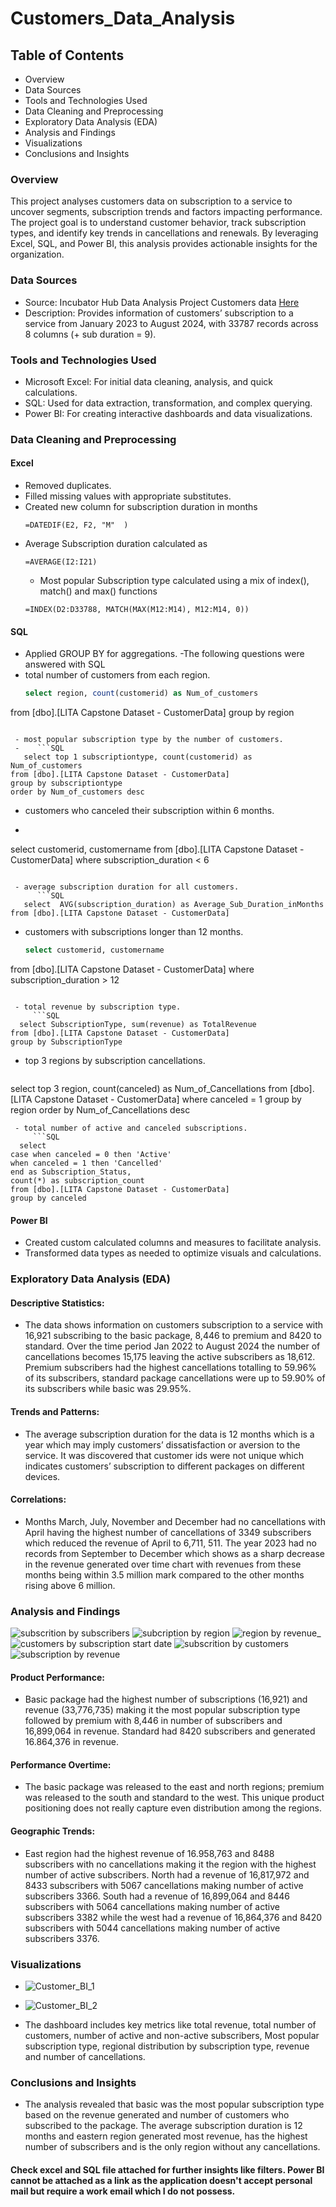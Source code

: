 # Customers_Data_Analysis

## Table of Contents
-	Overview
-	Data Sources
-	Tools and Technologies Used
-	Data Cleaning and Preprocessing
-	Exploratory Data Analysis (EDA)
-	Analysis and Findings
-	Visualizations
-	Conclusions and Insights

  
### Overview
This project analyses customers data on subscription to a service to uncover segments, subscription trends and factors impacting performance. The project goal is to understand customer behavior, track subscription types, and identify key trends in cancellations and renewals. By leveraging Excel, SQL, and Power BI, this analysis provides actionable insights for the organization. 

### Data Sources
- Source: Incubator Hub Data Analysis Project Customers data [Here](https://canvas.instructure.com/files/273182802/download?download_frd=1)
- Description: Provides information of customers’ subscription to a service from January 2023 to August 2024, with 33787 records across 8 columns (+ sub duration = 9).

### Tools and Technologies Used
- Microsoft Excel: For initial data cleaning, analysis, and quick calculations.
- SQL: Used for data extraction, transformation, and complex querying.
- Power BI: For creating interactive dashboards and data visualizations.

### Data Cleaning and Preprocessing
#### Excel
- Removed duplicates.
- Filled missing values with appropriate substitutes.
- Created new column for subscription duration in months
  ```EXCEL
  =DATEDIF(E2, F2, "M"  )
  ```
- Average Subscription duration calculated as
  ```EXCEL
  =AVERAGE(I2:I21)
  ```
  - Most popular Subscription type calculated using a mix of index(), match() and max() functions
  ```EXCEL
  =INDEX(D2:D33788, MATCH(MAX(M12:M14), M12:M14, 0))
  ```
  
#### SQL
- Applied GROUP BY for aggregations.
-The following questions were answered with SQL
 - total number of customers from each region.
   ```SQL
   select region, count(customerid) as Num_of_customers 
from [dbo].[LITA Capstone Dataset - CustomerData]
group by region
```

 - most popular subscription type by the number of customers.
 -    ```SQL
   select top 1 subscriptiontype, count(customerid) as Num_of_customers 
from [dbo].[LITA Capstone Dataset - CustomerData]
group by subscriptiontype
order by Num_of_customers desc
```

 - customers who canceled their subscription within 6 months.
 -    ```SQL
   select customerid, customername
from [dbo].[LITA Capstone Dataset - CustomerData]
where subscription_duration < 6
```

 - average subscription duration for all customers.
      ```SQL
   select  AVG(subscription_duration) as Average_Sub_Duration_inMonths
from [dbo].[LITA Capstone Dataset - CustomerData]
```

 - customers with subscriptions longer than 12 months.
     ```SQL
   select customerid, customername
from [dbo].[LITA Capstone Dataset - CustomerData]
where subscription_duration > 12
```

 - total revenue by subscription type.
     ```SQL
  select SubscriptionType, sum(revenue) as TotalRevenue
from [dbo].[LITA Capstone Dataset - CustomerData]
group by SubscriptionType
```

 - top 3 regions by subscription cancellations.
     ```SQL
  select top 3 region, count(canceled) as Num_of_Cancellations
from [dbo].[LITA Capstone Dataset - CustomerData]
where canceled = 1
group by region
order by Num_of_Cancellations desc
```
 - total number of active and canceled subscriptions.
     ```SQL
  select 
case when canceled = 0 then 'Active'
when canceled = 1 then 'Cancelled' 
end as Subscription_Status, 
count(*) as subscription_count
from [dbo].[LITA Capstone Dataset - CustomerData]
group by canceled
```

#### Power BI
- Created custom calculated columns and measures to facilitate analysis.
- Transformed data types as needed to optimize visuals and calculations.

### Exploratory Data Analysis (EDA)
#### Descriptive Statistics: 
- The data shows information on customers subscription to a service with 16,921 subscribing to the basic package, 8,446 to premium and 8420 to standard. Over the time period Jan 2022 to August 2024 the number of cancellations becomes 15,175 leaving the active subscribers as 18,612. Premium subscribers had the highest cancellations totalling to 59.96% of its subscribers, standard package cancellations were up to 59.90% of its subscribers while basic was 29.95%. 
#### Trends and Patterns: 
- The average subscription duration for the data is 12 months which is a year which may imply customers’ dissatisfaction or aversion to the service. It was discovered that customer ids were not unique which indicates customers’ subscription to different packages on different devices. 
#### Correlations:
- Months March, July, November and December had no cancellations with April having the highest number of cancellations of 3349 subscribers which reduced the revenue of April to 6,711, 511. The year 2023 had no records from September to December which shows as a sharp decrease in the revenue generated over time chart with revenues from these months being within 3.5 million mark compared to the other months rising above 6 million.

### Analysis and Findings
![subscrition by subscribers](https://github.com/user-attachments/assets/e2958c44-6439-4a31-ac8d-5191ca87cbb5)
![subcription by region ](https://github.com/user-attachments/assets/bf15ac7d-17c1-46c1-a583-e5028f24bd4c)
![region by revenue_](https://github.com/user-attachments/assets/ea5e2fde-9e7f-4a4d-8ead-3cd2a58526ae)
![customers by subscription start date](https://github.com/user-attachments/assets/b5bb7b7c-9d19-4d86-a746-c1cfba830fd4)
![subscrition by customers](https://github.com/user-attachments/assets/574236fc-270d-46b3-a6f1-b80526371b8b)
![subscription by revenue](https://github.com/user-attachments/assets/ce044e0b-02cc-4f25-a5a4-2c2b831ea315)


#### Product Performance: 
- Basic package had the highest number of subscriptions (16,921) and revenue (33,776,735) making it the most popular subscription type followed by premium with 8,446 in number of subscribers and 16,899,064 in revenue. Standard had 8420 subscribers and generated 16.864,376 in revenue. 
#### Performance Overtime: 
- The basic package was released to the east and north regions; premium was released to the south and standard to the west. This unique product positioning does not really capture even distribution among the regions. 
#### Geographic Trends: 
- East region had the highest revenue of 16.958,763 and 8488 subscribers with no cancellations making it the region with the highest number of active subscribers. North had a revenue of 16,817,972 and 8433 subscribers with 5067 cancellations making number of active subscribers 3366.  South had a revenue of 16,899,064 and 8446 subscribers with 5064 cancellations making number of active subscribers 3382 while the west had a revenue of 16,864,376 and 8420 subscribers with 5044 cancellations making number of active subscribers 3376. 

### Visualizations
 - ![Customer_BI_1](https://github.com/user-attachments/assets/ad7cc541-80a2-4488-8c6c-270cacbeb797)
 - ![Customer_BI_2](https://github.com/user-attachments/assets/71acf5f9-43c1-441e-bb36-e7c5f9795160)

- The dashboard includes key metrics like total revenue, total number of customers, number of active and non-active subscribers, Most popular subscription type, regional distribution by subscription type, revenue and number of cancellations.

 ### Conclusions and Insights
  - The analysis revealed that basic was the most popular subscription type based on the revenue generated and number of customers who subscribed to the package. The average subscription duration is 12 months and eastern region generated most revenue, has the highest number of subscribers and is the only region without any cancellations.

#### Check excel and SQL file attached for further insights like filters. Power BI cannot be attached as a link as the application doesn't accept personal mail but require a work email which I do not possess.
